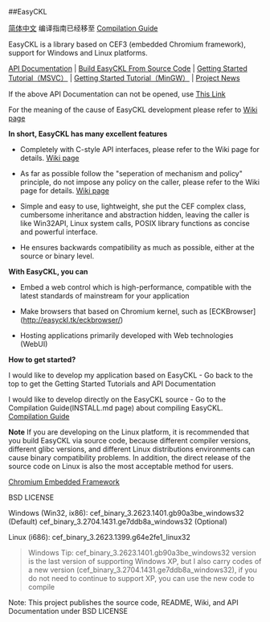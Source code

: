 ##EasyCKL

[简体中文](README.md.zh_CN.UTF-8)
编译指南已经移至 [Compilation Guide](INSTALL.md)

EasyCKL is a library based on CEF3 (embedded Chromium framework), support for Windows and Linux platforms.

[API Documentation](http://easyckl.tk/docs/) | [Build EasyCKL From Source Code](INSTALL.md) | [Getting Started Tutorial（MSVC）](https://git.oschina.net/daemon_process/EasyCKL/wikis/%E3%80%90%E5%85%A5%E9%97%A8%E3%80%91%E4%BD%BF%E7%94%A8-EasyCKL-%E7%BB%99%E5%BA%94%E7%94%A8%E7%A8%8B%E5%BA%8F%E5%B5%8C%E5%85%A5-%2Ahromium-%E5%86%85%E6%A0%B8web%E6%8E%A7%E4%BB%B6) | [Getting Started Tutorial（MinGW）](https://git.oschina.net/daemon_process/EasyCKL/wikis/%E4%BD%BF%E7%94%A8-MinGW-%E5%BC%80%E5%8F%91-EasyCKL-%E5%BA%94%E7%94%A8%E7%A8%8B%E5%BA%8F) | [Project News](NEWS)

If the above API Documentation can not be opened, use [This Link](http://easyckl.esy.es/docs/)

For the meaning of the cause of EasyCKL development please refer to [Wiki page](https://git.oschina.net/daemon_process/EasyCKL/wikis/Home)

**In short, EasyCKL has many excellent features**

- Completely with C-style API interfaces, please refer to the Wiki page for details. [Wiki page](https://git.oschina.net/daemon_process/EasyCKL/wikis/Home)

- As far as possible follow the "seperation of mechanism and policy" principle, do not impose any policy on the caller, please refer to the Wiki page for details. [Wiki page](https://git.oschina.net/daemon_process/EasyCKL/wikis/Home)

- Simple and easy to use, lightweight, she put the CEF complex class, cumbersome inheritance and abstraction hidden, leaving the caller is like Win32API, Linux system calls, POSIX library functions as concise and powerful interface.

- He ensures backwards compatibility as much as possible, either at the source or binary level.

**With EasyCKL, you can**

- Embed a web control which is high-performance, compatible with the latest standards of mainstream for your application

- Make browsers that based on Chromium kernel, such as [ECKBrowser] (http://easyckl.tk/eckbrowser/)

- Hosting applications primarily developed with Web technologies (WebUI)

**How to get started?**

I would like to develop my application based on EasyCKL - Go back to the top to get the Getting Started Tutorials and API Documentation

I would like to develop directly on the EasyCKL source - Go to the Compilation Guide(INSTALL.md page) about compiling EasyCKL. [Compilation Guide](INSTALL.md)

**Note** If you are developing on the Linux platform, it is recommended that you build EasyCKL via source code, because different compiler versions, different glibc versions, and different Linux distributions environments can cause binary compatibility problems. In addition, the direct release of the source code on Linux is also the most acceptable method for users.

[Chromium Embedded Framework](https://bitbucket.org/chromiumembedded/cef)

BSD LICENSE

Windows (Win32, ix86): cef_binary_3.2623.1401.gb90a3be_windows32 (Default) cef_binary_3.2704.1431.ge7ddb8a_windows32 (Optional)

Linux (i686): cef_binary_3.2623.1399.g64e2fe1_linux32

>Windows Tip: cef_binary_3.2623.1401.gb90a3be_windows32 version is the last version of supporting Windows XP, but I also carry codes of a new version (cef_binary_3.2704.1431.ge7ddb8a_windows32), if you do not need to continue to support XP, you can use the new code to compile

Note: This project publishes the source code, README, Wiki, and API Documentation under BSD LICENSE
